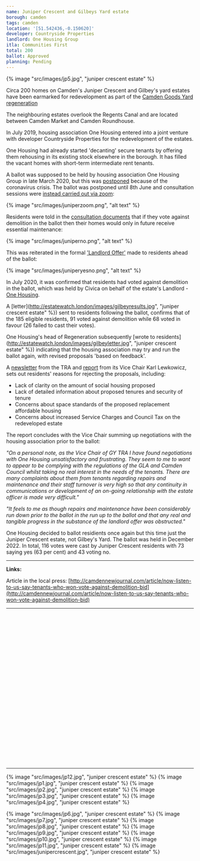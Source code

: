 ```yaml
---
name: Juniper Crescent and Gilbeys Yard estate 
borough: camden
tags: camden
location: '[51.542436,-0.150620]'
developer: Countryside Properties
landlord: One Housing Group
itla: Communities First
total: 200
ballot: Approved
planning: Pending
---
```

{% image "src/images/jp5.jpg", "juniper crescent estate" %}

Circa 200 homes on Camden's Juniper Crescent and Gilbey's yard estates have been earmarked for redevelopment as part of the [Camden Goods Yard regeneration](https://www.camden.gov.uk/documents/20142/145786127/Site+Allocations+2020+-+05+Camden+Goods+Yard.pdf)

The neighbouring estates overlook the Regents Canal and are located between Camden Market and Camden Roundhouse.

In July 2019, housing association One Housing entered into a joint venture with developer Countryside Properties for the redevelopment of the estates.

One Housing had already started 'decanting' secure tenants by offering them rehousing in its existing stock elsewhere in the borough. It has filled the vacant homes with short-term intermediate rent tenants.

A ballot was supposed to be held by housing association One Housing Group in late March 2020, but this was [postponed](https://onehousing.co.uk/__data/assets/pdf_file/0020/16319/Juniper-Crescent-and-Gilbeys-Yard-project-FAQs-2020.pdf) because of the coronavirus crisis. The ballot was postponed until 8th June and consultation sessions were [instead carried out via zoom](https://onehousing.co.uk/__data/assets/pdf_file/0019/17416/Juniper-Crescent-and-Gilbeys-Yard-News-May-2020.pdf):

{% image "src/images/juniperzoom.png", "alt text" %}

Residents were told in the [consultation documents](/images/juniperno.pdf) that if they vote against demolition in the ballot then their homes would only in future receive essential maintenance:

{% image "src/images/juniperno.png", "alt text" %}

This was reiterated in the formal ['Landlord Offer'](/images/juniperoffer.pdf) made to residents ahead of the ballot:

{% image "src/images/juniperyesno.png", "alt text" %}

In July 2020, it was confirmed that residents had voted against demolition in the ballot, which was held by Civica on behalf of the estate's Landlord - [One Housing](https://www.onehousing.co.uk/).

A [letter](http://estatewatch.london/images/gilbeyresults.jpg", "juniper crescent estate" %}) sent to residents following the ballot, confirms that of the 185 eligible residents, 91 voted against demolition while 68 voted in favour (26 failed to cast their votes).

One Housing's head of Regeneration subsequently [wrote to residents](http://estatewatch.london/images/gilbeyletter.jpg", "juniper crescent estate" %}) indicating that the housing association may try and run the ballot again, with revised proposals 'based on feedback'.

A [newsletter](http://estatewatch.london/images/gilbeynewsletter.pdf) from the TRA and [report](http://estatewatch.london/images/gilbeyreport.pdf) from its Vice Chair Karl Lewkowicz, sets out residents' reasons for rejecting the proposals, including:

* Lack of clarity on the amount of social housing proposed
* Lack of detailed information about proposed tenures and security of tenure
* Concerns about space standards of the proposed replacement affordable housing
* Concerns about increased Service Charges and Council Tax on the redeveloped estate

The report concludes with the Vice Chair summing up negotiations with the housing association prior to the ballot:

_"On a personal note, as the Vice Chair of GY TRA I have found negotiations with One Housing unsatisfactory and frustrating. They seem to me to want to appear to be complying with the regulations of the GLA and Camden Council whilst taking no real interest in the needs of the tenants. There are many complaints about them from tenants regarding repairs and maintenance and their staff turnover is very high so that any continuity in communications or development of an on-going relationship with the estate officer is made very difficult."_

_"It feels to me as though repairs and maintenance have been considerably run down prior to the ballot in the run up to the ballot and that any real and tangible progress in the substance of the landlord offer was obstructed."_

One Housing decided to ballot residients once again but this time just the Juniper Crescent estate, not Gilbey's Yard. The ballot was held in December 2022. In total, 116 votes were cast by Juniper Crescent residents with 73 saying yes (63 per cent) and 43 voting no. 

---

__Links:__

Article in the local press: [http://camdennewjournal.com/article/now-listen-to-us-say-tenants-who-won-vote-against-demolition-bid](http://camdennewjournal.com/article/now-listen-to-us-say-tenants-who-won-vote-against-demolition-bid)

---

<!------------THE CODE BELOW RENDERS THE MAP - DO NOT EDIT! ---------------------------->

<div id="map" style="width: 100%; height: 400px;"></div>

<script>
  var map = L.map('map').setView({{ location }}, 13);
  L.tileLayer('https://tile.openstreetmap.org/{z}/{x}/{y}.png', {
  maxZoom: 19,
attribution: '&copy; <a href="http://www.openstreetmap.org/copyright">OpenStreetMap</a>'
}).addTo(map);
var circle = L.circle({{ location }}, {
    color: 'red',
    fillColor: '#f03',
    fillOpacity: 0.5,
    radius: 500
}).addTo(map);
</script>

---

{% image "src/images/jp12.jpg", "juniper crescent estate" %}
  {% image "src/images/jp1.jpg", "juniper crescent estate" %}
  {% image "src/images/jp2.jpg", "juniper crescent estate" %}
  {% image "src/images/jp3.jpg", "juniper crescent estate" %}
  {% image "src/images/jp4.jpg", "juniper crescent estate" %}
  
  {% image "src/images/jp6.jpg", "juniper crescent estate" %}
  {% image "src/images/jp7.jpg", "juniper crescent estate" %}
  {% image "src/images/jp8.jpg", "juniper crescent estate" %}
  {% image "src/images/jp9.jpg", "juniper crescent estate" %}
  {% image "src/images/jp10.jpg", "juniper crescent estate" %}
  {% image "src/images/jp11.jpg", "juniper crescent estate" %}
  {% image "src/images/junipercrescent.jpg", "juniper crescent estate" %}

